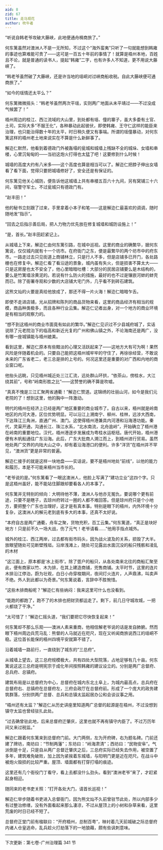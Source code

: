```yaml
---
aid: 8
zid: 67
title: 走马观花
author: 吹牛者
---
```


“听说自韩老爷攻破大藤峡，此地便通舟楫商旅了。”

何东篱虽然对澳洲人不是一无所知，不过这个“海外蛮夷”只听了一句就能想到韩雍的事迹也算难能可贵了――这可是一百五十年前的事情了！就算是梧州本地，百姓且不论，就是普通的读书人，提起“韩雍”二字，也有许多人不知道，更不用说大藤峡了。

“韩老爷虽然破了大藤峡，还是许当地的瑶峒对过峡商船收税。自此大藤峡便可通商旅了。”

“如今的瑶情还太平么？”

何东篱微微摇头：“韩老爷虽然两次平瑶，实则两广地面从未平靖过――不过没成气候罢了！”

梧州周边的桂江、西江流域的大山里，到处都有瑶、僮的寨子，虽大多委有土官、土司，实际大多“不服王化”，各种暴动此起彼伏，即使韩雍、王守仁这样的能臣来治理，也只能治得数十年的太平，时日稍久便又有事端。所谓的瑶僮暴动，对何东篱这样的梧州老土地来说实在不算是什么新鲜事了。

解迩仁默然，他看到着德政门外被轰塌的瓮城和城墙上残缺不全的城垛、女墙和串楼，心里沉甸甸的――当初这炮火打得也太猛了吧！这要修到什么时候！

城墙的高度大约有八米多――这个高度也算是相当可以了。解迩仁把脖子伸出女墙看了看下面，觉得只要把城墙修好了，安全还是有保证的。

何东篱见他关心城防，便告诉他这城墙上共有串楼五百六十九间，另有窝铺三十六间，宿警守军士。不过瓮城只有德政门有。

“赵丰田！”

他的秘书立刻跟了过来，手里拿着小本子和笔――这是解迩仁最喜欢的调调，随时随地发“指示”。

“回去之后指示善后局，把人力物力优先放在修复城墙和城防设施上！”

“是，首长。”赵丰田赶紧记上。

从城墙上下来，解迩仁由何东篱引路，在城中巡视。这里的商业的确繁华，据何东篱说，仅仅城内就有十一个坊市。在府衙门之东，便是最繁华的两个坊市中的府东市。一路走过去只见街道上商铺林立，只是行人不多，但是店铺多已开门，各处路栅也在修复中。解迩仁看了看沿途的景象，城内虽有失火，但是损害不算太大――只是这房屋也太不安全了，他心里暗暗吐槽：大部分的民居店铺要么是木结构的，要么是竹篱墙涂黄泥的。若说有什么防火的措施，最好的也不过是镶嵌河蚌的蚌壳而已。除了衙署寺观和少数的大店铺大宅门外，几乎看不到砖石建筑。

这熊文灿的火要是真给他放成了，那还不得一片火海！解迩仁暗暗乍舌。

即使不走进店铺，光从招牌和陈列的商品货物来看，这里的商品经济有相当的规模，商品种类极多，而且各种行业云集。解迩仁记者出身，对一个地方的商业环境是有相当的观察力的。

“想不到这梧州的商业市面竟有如此的繁华。”解迩仁见识过不少县城府城了，实话说除了元老院治下的临高和新近光复的广州和佛山镇之外，不论海南还是两广，没有哪一座城镇能与梧州媲美。

看到这里，解迩仁原本有些黯淡的心理又活跃起来了――这地方大有可为啊！果然风险是伴随着机会的。只要自己能把这梧州城牢牢的守住了，再徐徐经营，不敢说未来的广东省老二，老三总是排的上号的。何况这里还是重要的对广西和内地的商业窗口呢。

他抬头远眺，只见梧州城近处三江汇流，远处群山环拱，“依茶山，傍桂水，大江绕其前”，号称“岭南形胜之比”――这赞誉的确不算是吹嘘。

“真真不愧是三江汇聚两省通衢！”解迩仁赞道。这锦绣的壮丽山河，如今是我们元老院的了！想到这里，他的胸中一阵激动。

明代的梧州在经济上已经是两广地区重要的商业城市了。自古以来，梧州就是岭南地区的内河大港，区位优势明显。可以沿江上溯南宁、柳州、桂林，远涉大西南，下达珠江三角洲，直通广州、澳门。这使得梧州港兼具内河港和沿海港功能。秦代，灵渠开通，沟通长江、珠江水系，“北水南流，北舟逾岭”，开始确立了梧州港在岭南的重要地位。汉代，梧州港逐步发展成为粤桂水运枢纽。唐代开始，梧州港便有木帆船通往广东沿海。此后，广东大批商人溯江而上，到梧州进行贸易。虽然地处两广交界的内陆大山之中，却有着沿海港口的便利。许多“洋货”在梧州并不罕见，“澳洲货”更是非常的普遍。

解迩仁接手的就是这样一块地盘――实话说，要不是梧州地处“前线”，以他的能力和履历，本是不可能来梧州当市长的。

“老爷说的是。”何东篱看了一眼这澳洲人，他脸上写满了“建功立业”这四个字。只是这梧州虽好，能不能站住脚跟却要看各人的本事了。

何东篱并无特别的倾向：大明待他不薄，澳洲人与他亦无冤仇，要说哪个更有前途，只要不是瞎子，去琼州府转过一圈的人都不难回答。但是琼州府只是个小地方，要把整个广东也治理好，这才是有真本事。特别是眼下的梧州，内外环境十分复杂，这澳洲人的解元老到底有多大的本事，还真不太好说。

“本府自古是两广通衢，舟车之聚，货物充积，百工云集。”何东篱道，“真正是块好地方！只是前不久一场大战，伤了元气！老爷请看……”他用手指点城外。

城外的桂江、西江两岸，过去都有街市码头，因为战火波及的关系，损毁了大半。放眼望随处可见断壁残垣。沿岸浅滩上，随处可见露出水面沉没的船只残骸和凌乱的木材

“这江面上，原本都是‘水上街市’。除了疍户的船只，从各处南来北往的商船汇聚至此，便有商家以竹、木为排，在其上建造商铺，兜售商铺。太平时节，这里的连片木排沿江停泊，蔚为壮观，白日小舟穿梭期间，夜间灯火连片，人声鼎沸，叫卖声不绝。外人到此都以为奇景。”何东篱说着，言辞中不胜惋惜。

“这些木排商船呢？”解迩仁有些纳闷：我来这里可什么也没看到。

“能跑的都跑了，跑不了的木排也把财货都运走了。剩下，前几日守城攻城，一把火都烧了干净。”

“太可惜了！”解迩仁摇头道，“我们要把它尽快恢复起来！”

何东篱却不那么乐观――澳洲人素来重商，他相信解老爷说的话是发自肺腑。然而眼下梧州周边兵荒马乱：熊督的人马就近在咫尺，现在又听闻商旅说西江的瑶峒不稳。这位首长能保的梧州四境平安就算不错了。

沿着城墙一路前行，一直绕到了城东的“三总府”。

从城墙上望去，这三总府规模极大，共有四处大型院落，占地足够有几十亩。何东篱说这这三总府是明宪宗于成化年间按照韩雍的建议设立的。分别是两广总督府、总兵府、总镇府。

建筑布局是以总督府为中心，总督府在城内东北土阜上，为城内最高点，总兵府在总督府右、总镇府在总督府左，三府会政厅在总督府前。形成了一个庞大的政务建筑群落，分别供两广总督、总兵和总镇太监起居办公和会谈议事之用。

“梧州还有太监？”解迩仁从历史讲座里知道两广总督的起源是在梧州，不过没想到镇守太监也曾经驻扎此处。

“过去确曾驻此地，后来总督府迁肇庆，这里也就不再有镇守内臣了。不过万历年间又来过税监。”

解迩仁跟着何东篱来到总督府门前。大门两侧，左为开府碑，右为题名碑。门前还建了牌坊，南坊曰：“节制两藩”；东坊曰：“岭海肃清”；西坊曰：“民物安阜”。气派倒是十足，只是自从两广总督迁肇庆之后，三总府实际已经失去作用，被空置了多年，建筑难免破败，加上因为紧挨着东城墙，与阳明门更是近在咫尺。在战斗中被炮火毁损的比较严重。屋顶、墙面都有打穿打塌的痕迹。

这里还有几个衙役门丁看守，看上去都没什么劲头。看到“澳洲老爷”来了，才赶紧起身相迎。

随同来的老书吏关照：“打开各处大门，请首长巡视！”

解迩仁举步随着书吏进入总督衙门，因为熊文灿不久前曾驻节此处，所以内部多少有过整治修缮，没有外面看起来那么凄凉，不过从屋顶上的小树和杂草来看，这里荒废的时日已经不短了。

总督府正堂门前有楹联曰：“开府梧州，总制百粤”，映衬着几天前城破之际总督府内诸人仓皇逃命，乱兵趁火打劫落下的一地狼藉，颇有些讽刺意味。

---

下次更新：第七卷-广州治理篇 341 节
